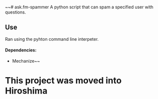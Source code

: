 ~~# ask.fm-spammer
A python script that can spam a specified user with questions.

## Use
Ran using the pyhton command line interpeter.

#### Dependencies:
* Mechanize~~
 
# This project was moved into Hiroshima
